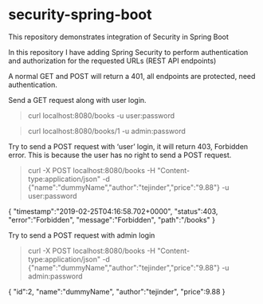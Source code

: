 # security-spring-boot
This repository demonstrates integration of Security in Spring Boot

In this repository I have adding Spring Security to perform authentication and authorization for the requested URLs (REST API endpoints)

A normal GET and POST will return a 401, all endpoints are protected, need authentication.

 Send a GET request along with user login.

> curl localhost:8080/books -u user:password

> curl localhost:8080/books/1 -u admin:password


 Try to send a POST request with ‘user’ login, it will return 403, Forbidden error. This is because the user has no right to send a POST request.

> curl -X POST localhost:8080/books -H "Content-type:application/json" 
	-d {\"name\":\"dummyName\",\"author\":\"tejinder\",\"price\":\"9.88\"} -u user:password

{
	"timestamp":"2019-02-25T04:16:58.702+0000",
	"status":403,
	"error":"Forbidden",
	"message":"Forbidden",
	"path":"/books"
}


 Try to send a POST request with admin login

> curl -X POST localhost:8080/books -H "Content-type:application/json" 
	-d {\"name\":\"dummyName\",\"author\":\"tejinder\",\"price\":\"9.88\"} -u admin:password
	
{
	"id":2,
	"name":"dummyName",
	"author":"tejinder",
	"price":9.88
}
